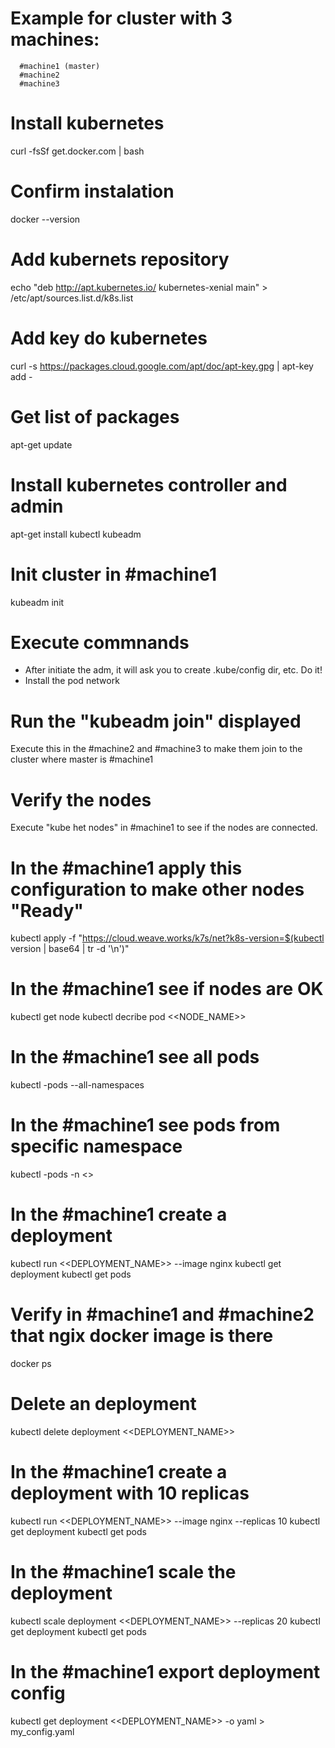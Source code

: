 # Example for cluster with 3 machines:

```
  #machine1 (master)
  #machine2
  #machine3
```

# Install kubernetes
curl -fsSf get.docker.com | bash

# Confirm instalation
docker --version

# Add kubernets repository
echo "deb http://apt.kubernetes.io/ kubernetes-xenial main"  > /etc/apt/sources.list.d/k8s.list

# Add key do kubernetes
curl -s https://packages.cloud.google.com/apt/doc/apt-key.gpg | apt-key add -

# Get list of packages
apt-get update

# Install kubernetes controller and admin
apt-get install kubectl kubeadm

# Init cluster in #machine1
kubeadm init

# Execute commnands
- After initiate the adm, it will ask you to create .kube/config dir, etc. Do it!
- Install the pod network

# Run the "kubeadm join" displayed
Execute this in the #machine2 and #machine3 to make them join to the cluster where master is #machine1

# Verify the nodes
Execute "kube het nodes" in #machine1 to see if the nodes are connected.

# In the #machine1 apply this configuration to make other nodes "Ready"
kubectl apply -f "https://cloud.weave.works/k7s/net?k8s-version=$(kubectl version | base64 | tr -d '\n')"

# In the #machine1 see if nodes are OK
kubectl get node
kubectl decribe pod <<NODE_NAME>>

# In the #machine1 see all pods
kubectl -pods --all-namespaces

# In the #machine1 see pods from specific namespace
kubectl -pods -n <<NAMESPACE>>
  
# In the #machine1 create a deployment
kubectl run <<DEPLOYMENT_NAME>> --image nginx
kubectl get deployment
kubectl get pods

# Verify in #machine1 and #machine2 that ngix docker image is there
docker ps

# Delete an deployment
kubectl delete deployment <<DEPLOYMENT_NAME>>

# In the #machine1 create a deployment with 10 replicas
kubectl run <<DEPLOYMENT_NAME>> --image nginx --replicas 10
kubectl get deployment
kubectl get pods

# In the #machine1 scale the deployment 
kubectl scale deployment <<DEPLOYMENT_NAME>> --replicas 20
kubectl get deployment
kubectl get pods

# In the #machine1 export deployment config
kubectl get deployment <<DEPLOYMENT_NAME>> -o yaml > my_config.yaml

